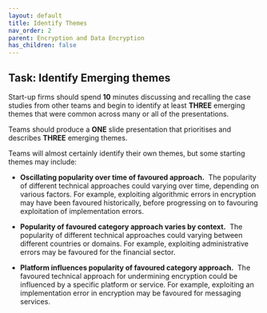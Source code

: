 ```yaml
---
layout: default
title: Identify Themes
nav_order: 2
parent: Encryption and Data Encryption
has_children: false
---
```


## Task: Identify Emerging themes
Start-up firms should spend **10** minutes discussing and recalling the case studies from other teams and begin to identify at least **THREE** emerging themes that were common across many or all of the presentations.

Teams should produce a **ONE** slide presentation that prioritises and describes **THREE** emerging themes.  

Teams will almost certainly identify their own themes, but some starting themes may include:

* **Oscillating popularity over time of favoured approach.**  The popularity of different technical approaches could varying over time, depending on various factors. For example, exploiting algorithmic errors in encryption may have been favoured historically, before progressing on to favouring exploitation of implementation errors.

* **Popularity of favoured category approach varies by context.**  The popularity of different technical approaches could varying between different countries or domains. For example, exploiting administrative errors may be favoured for the financial sector.

* **Platform influences popularity of favoured category approach.**  The favoured technical approach for undermining encryption could be influenced by a specific platform or service. For example, exploiting an implementation error in encryption may be favoured for messaging services.
